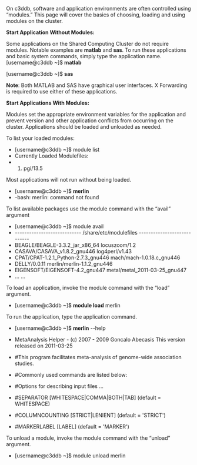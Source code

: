 On c3ddb, software and application environments are often controlled using “modules.” This page will cover the basics of choosing, loading and using modules on the cluster.

**Start Application Without Modules:**

Some applications on the Shared Computing Cluster do not require modules. Notable examples are **matlab** and **sas**. To run these applications and basic system commands, simply type the application name.                         
[username@c3ddb ~]$ **matlab**



[username@c3ddb ~]$ **sas**

**Note**: Both MATLAB and SAS have graphical user interfaces. X Forwarding is required to use either of these applications.

**Start Applications With Modules:**

Modules set the appropriate environment variables for the application and prevent version and other application conflicts from occurring on the cluster. Applications should be loaded and unloaded as needed.

To list your loaded modules:

* [username@c3ddb ~]$ module list
* Currently Loaded Modulefiles:
*   1) pgi/13.5

Most applications will not run without being loaded.

* [username@c3ddb ~]$ **merlin**
* -bash: merlin: command not found

To list available packages use the module command with the “avail” argument

* [username@c3ddb ~]$ module avail
* ---------------------------- /share/etc/modulefiles ----------------------------
* BEAGLE/BEAGLE-3.3.2_jar_x86_64           locuszoom/1.2
* CASAVA/CASAVA_v1.8.2_gnu446              log4perl/v1.43
* CPAT/CPAT-1.2.1_Python-2.7.3_gnu446      mach/mach-1.0.18.c_gnu446
* DELLY/0.0.11                             merlin/merlin-1.1.2_gnu446
* EIGENSOFT/EIGENSOFT-4.2_gnu447           metal/metal_2011-03-25_gnu447
* ...                                   ...

To load an application, invoke the module command with the “load” argument.

* [username@c3ddb ~]$ **module load** merlin

To run the application, type the application command.

* [username@c3ddb ~]$ **merlin** --help
 
* MetaAnalysis Helper - (c) 2007 - 2009 Goncalo Abecasis
This version released on 2011-03-25
 
* #This program facilitates meta-analysis of genome-wide association studies.
* #Commonly used commands are listed below:
* #Options for describing input files ...
* #SEPARATOR        [WHITESPACE|COMMA|BOTH|TAB] (default = WHITESPACE)
* #COLUMNCOUNTING   [STRICT|LENIENT]            (default = 'STRICT')
* #MARKERLABEL      [LABEL]                     (default = 'MARKER')

To unload a module, invoke the module command with the “unload” argument.

* [username@c3ddb ~]$ module unload merlin